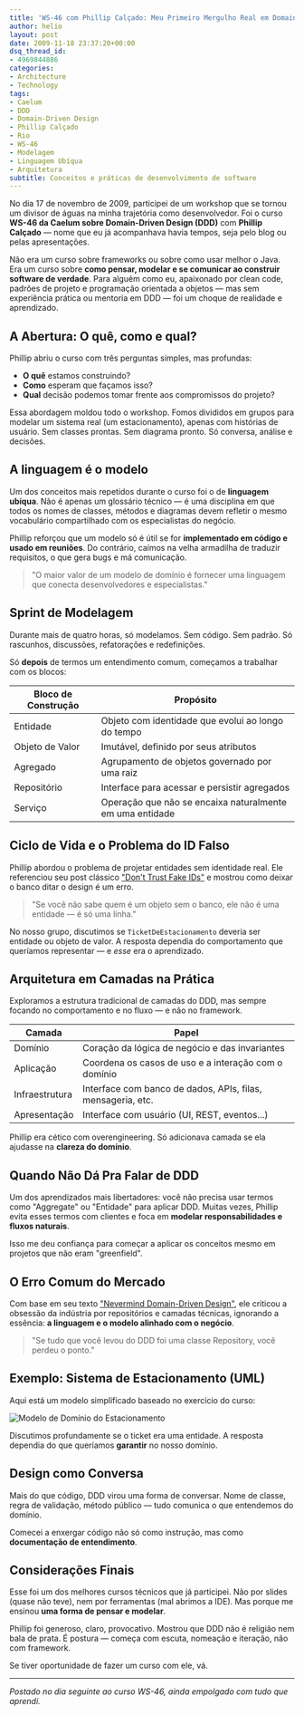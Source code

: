 ```yaml
---
title: 'WS-46 com Phillip Calçado: Meu Primeiro Mergulho Real em Domain-Driven Design'
author: helio
layout: post
date: 2009-11-18 23:37:20+00:00
dsq_thread_id:
- 4969844886
categories:
- Architecture
- Technology
tags:
- Caelum
- DDD
- Domain-Driven Design
- Phillip Calçado
- Rio
- WS-46
- Modelagem
- Linguagem Ubíqua
- Arquitetura
subtitle: Conceitos e práticas de desenvolvimento de software
---
```


No dia 17 de novembro de 2009, participei de um workshop que se tornou um divisor de águas na minha trajetória como desenvolvedor. Foi o curso **WS-46 da Caelum sobre Domain-Driven Design (DDD)** com **Phillip Calçado** — nome que eu já acompanhava havia tempos, seja pelo blog ou pelas apresentações.

Não era um curso sobre frameworks ou sobre como usar melhor o Java. Era um curso sobre **como pensar, modelar e se comunicar ao construir software de verdade**. Para alguém como eu, apaixonado por clean code, padrões de projeto e programação orientada a objetos — mas sem experiência prática ou mentoria em DDD — foi um choque de realidade e aprendizado.

## A Abertura: O quê, como e qual?

Phillip abriu o curso com três perguntas simples, mas profundas:

- **O quê** estamos construindo?
- **Como** esperam que façamos isso?
- **Qual** decisão podemos tomar frente aos compromissos do projeto?

Essa abordagem moldou todo o workshop. Fomos divididos em grupos para modelar um sistema real (um estacionamento), apenas com histórias de usuário. Sem classes prontas. Sem diagrama pronto. Só conversa, análise e decisões.

## A linguagem é o modelo

Um dos conceitos mais repetidos durante o curso foi o de **linguagem ubíqua**. Não é apenas um glossário técnico — é uma disciplina em que todos os nomes de classes, métodos e diagramas devem refletir o mesmo vocabulário compartilhado com os especialistas do negócio.

Phillip reforçou que um modelo só é útil se for **implementado em código e usado em reuniões**. Do contrário, caímos na velha armadilha de traduzir requisitos, o que gera bugs e má comunicação.

> "O maior valor de um modelo de domínio é fornecer uma linguagem que conecta desenvolvedores e especialistas."

## Sprint de Modelagem

Durante mais de quatro horas, só modelamos. Sem código. Sem padrão. Só rascunhos, discussões, refatorações e redefinições.

Só **depois** de termos um entendimento comum, começamos a trabalhar com os blocos:

| Bloco de Construção | Propósito                                                |
| ------------------- | -------------------------------------------------------- |
| Entidade            | Objeto com identidade que evolui ao longo do tempo       |
| Objeto de Valor     | Imutável, definido por seus atributos                    |
| Agregado            | Agrupamento de objetos governado por uma raiz            |
| Repositório         | Interface para acessar e persistir agregados             |
| Serviço             | Operação que não se encaixa naturalmente em uma entidade |

## Ciclo de Vida e o Problema do ID Falso

Phillip abordou o problema de projetar entidades sem identidade real. Ele referenciou seu post clássico ["Don't Trust Fake IDs"](http://philcalcado.com/2009/10/12/dont-trust-fake-ids/) e mostrou como deixar o banco ditar o design é um erro.

> "Se você não sabe quem é um objeto sem o banco, ele não é uma entidade — é só uma linha."

No nosso grupo, discutimos se `TicketDeEstacionamento` deveria ser entidade ou objeto de valor. A resposta dependia do comportamento que queríamos representar — e _esse_ era o aprendizado.

## Arquitetura em Camadas na Prática

Exploramos a estrutura tradicional de camadas do DDD, mas sempre focando no comportamento e no fluxo — e não no framework.

| Camada         | Papel                                                       |
| -------------- | ----------------------------------------------------------- |
| Domínio        | Coração da lógica de negócio e das invariantes              |
| Aplicação      | Coordena os casos de uso e a interação com o domínio        |
| Infraestrutura | Interface com banco de dados, APIs, filas, mensageria, etc. |
| Apresentação   | Interface com usuário (UI, REST, eventos...)                |

Phillip era cético com overengineering. Só adicionava camada se ela ajudasse na **clareza do domínio**.

## Quando Não Dá Pra Falar de DDD

Um dos aprendizados mais libertadores: você não precisa usar termos como "Aggregate" ou "Entidade" para aplicar DDD. Muitas vezes, Phillip evita esses termos com clientes e foca em **modelar responsabilidades e fluxos naturais**.

Isso me deu confiança para começar a aplicar os conceitos mesmo em projetos que não eram "greenfield".

## O Erro Comum do Mercado

Com base em seu texto ["Nevermind Domain-Driven Design"](https://philcalcado.com/2010/03/22/nevermind_domain_driven_design.html), ele criticou a obsessão da indústria por repositórios e camadas técnicas, ignorando a essência: **a linguagem e o modelo alinhado com o negócio**.

> "Se tudo que você levou do DDD foi uma classe Repository, você perdeu o ponto."

## Exemplo: Sistema de Estacionamento (UML)

Aqui está um modelo simplificado baseado no exercício do curso:

![Modelo de Domínio do Estacionamento](https://yuml.me/diagram/scruffy/class/[Estacionamento]1-*%3E[Vaga],[Vaga]0..1-%3E[Veículo],[TicketDeEstacionamento]^-[ObjetoValor],[Cliente]1-*%3E[TicketDeEstacionamento])

Discutimos profundamente se o ticket era uma entidade. A resposta dependia do que queríamos **garantir** no nosso domínio.

## Design como Conversa

Mais do que código, DDD virou uma forma de conversar. Nome de classe, regra de validação, método público — tudo comunica o que entendemos do domínio.

Comecei a enxergar código não só como instrução, mas como **documentação de entendimento**.

## Considerações Finais

Esse foi um dos melhores cursos técnicos que já participei. Não por slides (quase não teve), nem por ferramentas (mal abrimos a IDE). Mas porque me ensinou **uma forma de pensar e modelar**.

Phillip foi generoso, claro, provocativo. Mostrou que DDD não é religião nem bala de prata. É postura — começa com escuta, nomeação e iteração, não com framework.

Se tiver oportunidade de fazer um curso com ele, vá.

---

_Postado no dia seguinte ao curso WS-46, ainda empolgado com tudo que aprendi._
